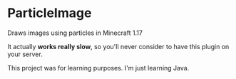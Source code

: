 # ParticleImage
Draws images using particles in Minecraft 1.17

It actually **works really slow**, so you'll never consider to have this plugin on your server.

This project was for learning purposes. I'm just learning Java.
